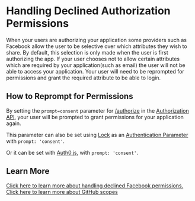 
# Handling Declined Authorization Permissions

When your users are authorizing your application some providers such as Facebook allow the user to be selective over which attributes they wish to share. By default, this selection is only made when the user is first authorizing the app. If your user chooses not to allow certain attributes which are required by your application(such as email) the user will not be able to access your application. Your user will need to be reprompted for permissions and grant the required attribute to be able to login.

## How to Reprompt for Permissions

By setting the `prompt=consent` parameter for [/authorize](/api/authentication#!#get--authorize_social) in the [Authorization API](/api/authentication), your user will be prompted to grant permissions for your application again.

This parameter can also be set using [Lock](/libraries/lock) as an [Authentication Parameter](/libraries/lock/sending-authentication-parameters) with `prompt: 'consent'`.

Or it can be set with [Auth0.js](https://github.com/auth0/auth0.js), with `prompt: 'consent'`.

## Learn More
[Click here to learn more about handling declined Facebook permissions.](https://developers.facebook.com/docs/facebook-login/handling-declined-permissions)
[Click here to learn more about GitHub scopes](https://developer.github.com/v3/oauth/#scopes)
